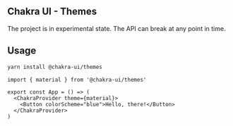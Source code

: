 ## Chakra UI - Themes

The project is in experimental state. The API can break at any point in time.

## Usage

```bash
yarn install @chakra-ui/themes
```

```tsx
import { material } from '@chakra-ui/themes'

export const App = () => (
  <ChakraProvider theme={material}>
    <Button colorScheme="blue">Hello, there!</Button>
  </ChakraProvider>
)
```
